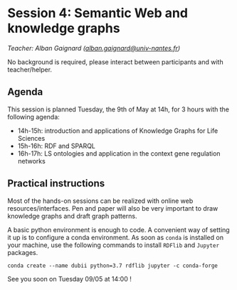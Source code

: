 # Session 4: Semantic Web and knowledge graphs

*Teacher: Alban Gaignard (alban.gaignard@univ-nantes.fr)*

No background is required, please interact between participants and with teacher/helper. 

## Agenda
This session is planned Tuesday, the 9th of May at 14h, for 3 hours with the following agenda: 
 - 14h-15h: introduction and applications of Knowledge Graphs for Life Sciences  
 - 15h-16h: RDF and SPARQL 
 - 16h-17h: LS ontologies and application in the context gene regulation networks

## Practical instructions 
Most of the hands-on sessions can be realized with online web resources/interfaces. 
Pen and paper will also be very important to draw knowledge graphs and draft graph patterns.   

A basic python environment is enough to code. A convenient way of setting it up is to configure a conda environment. 
As soon as `conda` is installed on your machine, use the following commands to install `RDFlib` and `Jupyter` packages. 
```
conda create --name dubii python=3.7 rdflib jupyter -c conda-forge
```

See you soon on Tuesday 09/05 at 14:00 ! 
